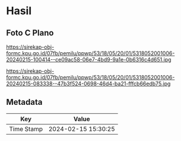 # Hasil

## Foto C Plano

https://sirekap-obj-formc.kpu.go.id/07fb/pemilu/ppwp/53/18/05/20/01/5318052001006-20240215-100414--ce09ac58-06e7-4bd9-9a1e-0b6316c4d651.jpg

https://sirekap-obj-formc.kpu.go.id/07fb/pemilu/ppwp/53/18/05/20/01/5318052001006-20240215-083338--47b3f524-0698-46d4-ba21-fffcb66edb75.jpg


## Metadata

| Key        | Value               |
| ---------- | ------------------- |
| Time Stamp | 2024-02-15 15:30:25 |



